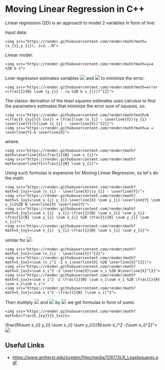 # Moving Linear Regression in C++

Linear regression (2D) is an approach to model 2 variables in form of line:

Input data:

    <img src="https://render.githubusercontent.com/render/math?math=(x_{i},y_{i}), i=1...N">

Linear model:

    <img src="https://render.githubusercontent.com/render/math?math=y=a %2B b x">

Liner regression estimates variables <img src="https://render.githubusercontent.com/render/math?math=a"> and <img src="https://render.githubusercontent.com/render/math?math=b"> to minimize the error:

    <img src="https://render.githubusercontent.com/render/math?math=error =\frac{1}{N} \sum (y_{i} - (a %2B b x_{i}))^{2}">

The classic derivation of the least squares estimates uses calculus to find the parameters estimates that minimize the error sum of squares, so:

    <img src="https://render.githubusercontent.com/render/math?math=b =\frac{S_{xy}}{S_{xx}} = \frac{\sum (x_{i} - \overline{X})(y_{i} - \overline{Y})}{\sum (x_{i} - \overline{X})^{2}}">
    <img src="https://render.githubusercontent.com/render/math?math=a = \overline{Y}-b \overline{X}">

where:

    <img src="https://render.githubusercontent.com/render/math?math=\overline{X}=\frac{1}{N} \sum x_{i}">
    <img src="https://render.githubusercontent.com/render/math?math=\overline{Y}=\frac{1}{N} \sum y_{i}">

Using such formulas is expensive for Moving Linear Regression, so let's do the math:

    <img src="https://render.githubusercontent.com/render/math?math=S_{xy}=\sum (x_{i} - \overline{X})(y_{i} - \overline{Y})">
    <img src="https://render.githubusercontent.com/render/math?math=S_{xy}=\sum x_{i} y_{i}-\overline{X} \sum y_{i}-\overline{Y} \sum x_{i}%2B N \overline{X} \overline{Y}">
    <img src="https://render.githubusercontent.com/render/math?math=S_{xy}=\sum x_{i}  y_{i}-\frac{1}{N} \sum x_{i} \sum y_{i}-\frac{1}{N} \sum y_{i} \sum x_{i} %2B \frac{1}{N} \sum y_{i} \sum x_{i}">
    <img src="https://render.githubusercontent.com/render/math?math=S_{xy}=\sum x_{i}  y_{i}-\frac{1}{N} \sum x_{i} \sum y_{i}">

similar for <img src="https://render.githubusercontent.com/render/math?math=S_{xx}">:

    <img src="https://render.githubusercontent.com/render/math?math=S_{xx}=\sum (x_{i} - \overline{X})^{2}">
    <img src="https://render.githubusercontent.com/render/math?math=S_{xx}=\sum (x_i^2 -2 x_i\overline{X} %2B \overline{X}^{2})">
    <img src="https://render.githubusercontent.com/render/math?math=S_{xx}=\sum x_i^2 -2 \overline{X}\sum x_i %2B N\overline{X}^{2}">
    <img src="https://render.githubusercontent.com/render/math?math=S_{xx}=\sum x_i^2 -2 \frac{1}{N} \sum x_i\sum x_i %2B \frac{1}{N} \sum x_i\sum x_i">
    <img src="https://render.githubusercontent.com/render/math?math=S_{xx}=\sum x_i^2 -\frac{1}{N} (\sum x_i)^2">

Then multiply <img src="https://render.githubusercontent.com/render/math?math=S_{xy}"> and <img src="https://render.githubusercontent.com/render/math?math=S_{xx}"> by <img src="https://render.githubusercontent.com/render/math?math=N"> we get formulas in form of sums:

    <img src="https://render.githubusercontent.com/render/math?math=b=\frac{S_{xy}}{S_{xx}}=
\frac{N\sum x_{i}  y_{i}-\sum x_{i} \sum y_{i}}{N\sum x_i^2 -(\sum x_i)^2}">
    <img src="https://render.githubusercontent.com/render/math?math=a = \overline{Y}-b \overline{X}">


## Useful Links
* https://www.amherst.edu/system/files/media/1287/SLR_Leastsquares.pdf
